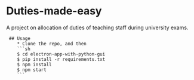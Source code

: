 # Duties-made-easy
A project on allocation of duties of teaching staff during university exams.

	 ## Usage
	    * Clone the repo, and then
		```sh
		$ cd electron-app-with-python-gui
		$ pip install -r requirements.txt
		$ npm install
		$ npm start
		```
